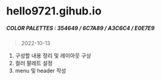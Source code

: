 # hello9721.gihub.io

##### COLOR PALETTES : 354649 / 6C7A89 / A3C6C4 / E0E7E9

> 2022-10-13
  1. 구성할 내용 정리 및 레이아웃 구상
  2. 컬러 팔레트 설정
  3. menu 및 header 작성
